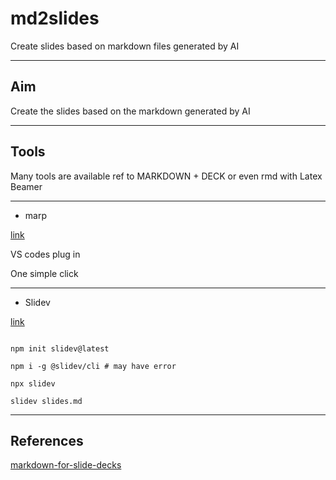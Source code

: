 # md2slides

Create slides based on markdown files generated by AI

---

## Aim 

Create the slides based on the markdown generated by AI


---
 
## Tools

Many tools are available ref to MARKDOWN + DECK or even rmd with Latex Beamer

---

- marp

[link](https://marp.app/#get-started)

VS codes plug in 

One simple click

---

- Slidev

[link](https://sli.dev/)


```

npm init slidev@latest

npm i -g @slidev/cli # may have error

npx slidev

slidev slides.md

```


---


## References

[markdown-for-slide-decks](https://gist.github.com/johnloy/27dd124ad40e210e91c70dd1c24ac8c8)


